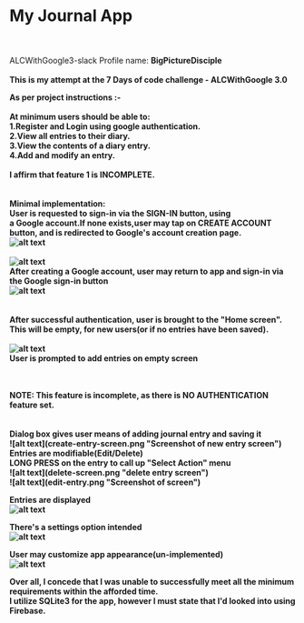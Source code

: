 # My Journal App
<br/><br/>
ALCWithGoogle3-slack 
Profile name: <b>BigPictureDisciple<b/>
 <br/><br/>
This is my attempt at the 7 Days of code challenge - ALCWithGoogle 3.0<br/>

As per project instructions :-<br/> 
<br/>
At minimum users should be able to:<br/>
 1.Register and Login using google authentication.<br/>
 2.View all entries to their diary.<br/>
 3.View the contents of a diary entry.<br/>
 4.Add and modify an entry.<br/><br/>
I affirm that feature 1 is <b>INCOMPLETE</b>.<br/>
<br/>
<br/>
Minimal implementation:<br/>
User is requested to sign-in via the SIGN-IN button, using<br/>
a Google account.If none exists,user may tap on CREATE ACCOUNT button, and is redirected to Google's 
account creation page.<br/>
![alt text](journalapp.png "Screenshot of landing screen")<br/><br/>
![alt text](google-account-screen.png "Screenshot of google screen")<br/>
After creating a Google account, user may return
to app and sign-in via the Google sign-in button
<br/>
![alt text](sign-button.png "Screenshot of sign-in")<br/>
<br/><br/>
After successful authentication, user is brought to the "Home screen".<br/>
This will be empty, for new users(or if no entries have been saved).<br/>
<br/>
![alt text](home-screen.png "Screenshot of home screen")<br/>
User is prompted to add entries on empty screen
<br/><br/>

<br/>
NOTE: This feature is incomplete, as there is NO AUTHENTICATION feature
set.
<br/>
<br/><br/>
Dialog box gives user means of adding journal entry and saving it<br/>
![alt text](create-entry-screen.png "Screenshot of new entry screen")
<br/>
Entries are modifiable(Edit/Delete)<br/>
<b>LONG PRESS<b/> on the entry to call up "Select Action" menu<br/>
![alt text](delete-screen.png "delete entry screen")<br/>
![alt text](edit-entry.png "Screenshot of screen")<br/>

Entries are displayed<br/>
![alt text](added-entry.png "Screenshot of entry screen")<br/>

There's a settings option intended<br/>
![alt text](settings-menu.png "launch settings screen")<br/>

User may customize app appearance(un-implemented)<br/>
![alt text](settings-screen.png "Settings screen")<br/>

Over all, I concede that I was unable to successfully meet all the minimum requirements within the afforded time.
<br/>
I utilize SQLite3 for the app, however I must state that I'd looked into using Firebase. 
